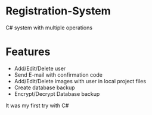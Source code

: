 # Registration-System
C# system with multiple operations

# Features
- Add/Edit/Delete user
- Send E-mail with confirmation code 
- Add/Edit/Delete images with user in local project files
- Create database backup 
- Encrypt/Decrypt Database backup

It was my first try with C#
